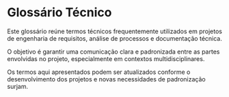 # Glossário Técnico

Este glossário reúne termos técnicos frequentemente utilizados em projetos de engenharia de requisitos, análise de processos e documentação técnica.

O objetivo é garantir uma comunicação clara e padronizada entre as partes envolvidas no projeto, especialmente em contextos multidisciplinares.

Os termos aqui apresentados podem ser atualizados conforme o desenvolvimento dos projetos e novas necessidades de padronização surjam.
